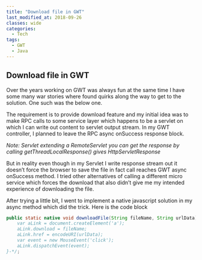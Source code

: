 ```yaml
---
title: "Download file in GWT"
last_modified_at: 2018-09-26
classes: wide
categories:
  - Tech
tags:
  - GWT
  - Java
---
```

## Download file in GWT

Over the years working on GWT was always fun at the same time I have some many war stories where found quirks along the way to get to the solution. One such was the below one.

The requirement is to provide download feature and my initial idea was to make RPC calls to some service layer which happens to be a servlet on which I can write out content to servlet output stream. In my GWT controller, I planned to leave the RPC async onSuccess response block.

*Note: Servlet extending a RemoteServlet you can get the response by calling getThreadLocalResponse() gives HttpServletResponse*

But in reality even though in my Servlet I write response stream out it doesn’t force the browser to save the file in fact call reaches GWT async onSuccess method. I tried other alternatives of calling a different micro service which forces the download that also didn’t give me my intended experience of downloading the file.

After trying a little bit, I went to implement a native javascript solution in my async method which did the trick. Here is the code block
``` java
public static native void downloadFile(String fileName, String urlData) /*-{
    var aLink = document.createElement('a');
    aLink.download = fileName;
    aLink.href = encodeURI(urlData);
    var event = new MouseEvent('click');
    aLink.dispatchEvent(event);
}-*/;
```